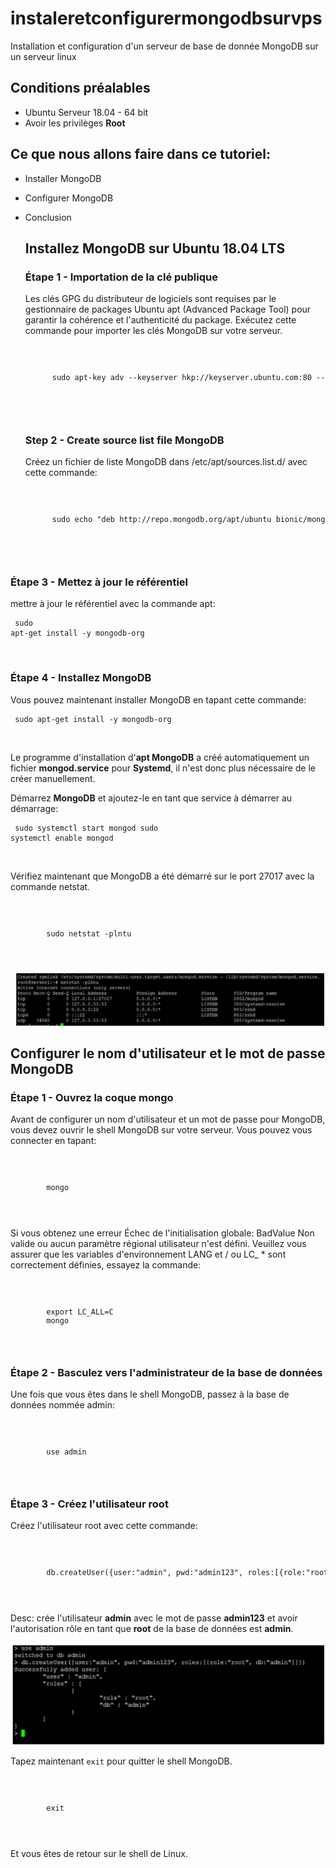 # instaleretconfigurermongodbsurvps
Installation et configuration d'un serveur de base de donnée MongoDB sur un serveur linux 
## Conditions préalables
* Ubuntu Serveur 18.04 - 64 bit
* Avoir les privilèges **Root**
  
## Ce que nous allons faire dans ce tutoriel:
* Installer MongoDB
* Configurer MongoDB
* Conclusion
  
  ## Installez MongoDB sur Ubuntu 18.04 LTS
  ### Étape 1 - Importation de la clé publique
  Les clés GPG du distributeur de logiciels sont requises par le gestionnaire de packages Ubuntu apt (Advanced Package Tool) pour garantir la cohérence et l'authenticité du package. Exécutez cette commande pour importer les clés MongoDB sur votre serveur.
  <code>
    <pre>
        sudo apt-key adv --keyserver hkp://keyserver.ubuntu.com:80 --recv 68818C72E52529D4
    </pre>
  </code>

  ### Step 2 - Create source list file MongoDB
   Créez un fichier de liste MongoDB dans /etc/apt/sources.list.d/ avec cette commande:
   <code>
    <pre>
        sudo echo "deb http://repo.mongodb.org/apt/ubuntu bionic/mongodb-org/4.0 multiverse" | sudo tee /etc/apt/sources.list.d/mongodb-org-4.0.list
    </pre>
  </code>

### Étape 3 - Mettez à jour le référentiel
mettre à jour le référentiel avec la commande apt:
<code>
    <pre>
        sudo apt-get install -y mongodb-org
    </pre>
</code>

 ### Étape 4 - Installez MongoDB
 Vous pouvez maintenant installer MongoDB en tapant cette commande:
 <code>
    <pre>
        sudo apt-get install -y mongodb-org
    </pre>
</code>

Le programme d'installation d'**apt MongoDB** a créé automatiquement un fichier **mongod.service** pour **Systemd**, il n'est donc plus nécessaire de le créer manuellement.

Démarrez **MongoDB** et ajoutez-le en tant que service à démarrer au démarrage:
<code>
    <pre>
        sudo systemctl start mongod
        sudo systemctl enable mongod
    </pre>
</code>

Vérifiez maintenant que MongoDB a été démarré sur le port 27017 avec la commande netstat.

<code>
    <pre>
        sudo netstat -plntu
    </pre>
</code>

![image 1](images/1.png)

## Configurer le nom d'utilisateur et le mot de passe MongoDB
### Étape 1 - Ouvrez la coque mongo
Avant de configurer un nom d'utilisateur et un mot de passe pour MongoDB, vous devez ouvrir le shell MongoDB sur votre serveur. Vous pouvez vous connecter en tapant:

<code>
    <pre>
        mongo
    </pre>
</code>

Si vous obtenez une erreur Échec de l'initialisation globale: BadValue Non valide ou aucun paramètre régional utilisateur n'est défini. Veuillez vous assurer que les variables d'environnement LANG et / ou LC_ * sont correctement définies, essayez la commande:

<code>
    <pre>
        export LC_ALL=C
        mongo 
    </pre>
</code>

### Étape 2 - Basculez vers l'administrateur de la base de données
Une fois que vous êtes dans le shell MongoDB, passez à la base de données nommée admin:

<code>
    <pre>
        use admin
    </pre>
</code>

### Étape 3 - Créez l'utilisateur root
Créez l'utilisateur root avec cette commande:

<code>
    <pre>
        db.createUser({user:"admin", pwd:"admin123", roles:[{role:"root", db:"admin"}]})
    </pre>
</code>

Desc: crée l'utilisateur **admin** avec le mot de passe **admin123** et avoir l'autorisation rôle en tant que **root** de la base de données est **admin**.

![use](images/2.png)

Tapez maintenant <code>exit</code> pour quitter le shell MongoDB.

<code>
    <pre>
        exit
    </pre>
</code>

Et vous êtes de retour sur le shell de Linux.
